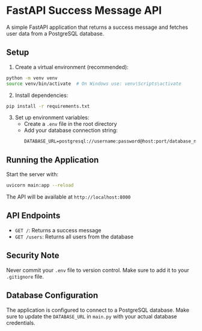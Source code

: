 # FastAPI Success Message API

A simple FastAPI application that returns a success message and fetches user data from a PostgreSQL database.

## Setup

1. Create a virtual environment (recommended):
```bash
python -m venv venv
source venv/bin/activate  # On Windows use: venv\Scripts\activate
```

2. Install dependencies:
```bash
pip install -r requirements.txt
```

3. Set up environment variables:
   - Create a `.env` file in the root directory
   - Add your database connection string:
     ```
     DATABASE_URL=postgresql://username:password@host:port/database_name
     ```

## Running the Application

Start the server with:
```bash
uvicorn main:app --reload
```

The API will be available at `http://localhost:8000`

## API Endpoints

- `GET /`: Returns a success message
- `GET /users`: Returns all users from the database

## Security Note

Never commit your `.env` file to version control. Make sure to add it to your `.gitignore` file.

## Database Configuration

The application is configured to connect to a PostgreSQL database. Make sure to update the `DATABASE_URL` in `main.py` with your actual database credentials.